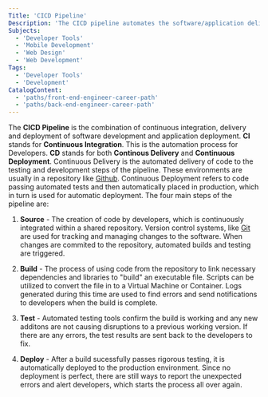 ```yaml
---
Title: 'CICD Pipeline'
Description: 'The CICD pipeline automates the software/application delivery process.'
Subjects: 
  - 'Developer Tools'
  - 'Mobile Development'
  - 'Web Design'
  - 'Web Development'
Tags:
  - 'Developer Tools'
  - 'Development'
CatalogContent:
  - 'paths/front-end-engineer-career-path'
  - 'paths/back-end-engineer-career-path'
---
```


The **CICD Pipeline** is the combination of continuous integration, delivery and deployment of software development and application deployment. **CI** stands for **Continuous Integration**. This is the automation process for Developers. **CD** stands for both **Continous Delivery** and **Continuous Deployment**. Continuous Delivery is the automated delivery of code to the testing and development steps of the pipeline. These environments are usually in a repository like [Github](https://www.github.com). Continuous Deployment refers to code passing automated tests and then automatically placed in production, which in turn is used for automatic deployment. The four main steps of the pipeline are: 

1. **Source** - The creation of code by developers, which is continuously integrated within a shared repository. Version control systems, like [Git](https://git-scm.com/) are used for tracking and managing changes to the software. When changes are commited to the repository, automated builds and testing are triggered.

2. **Build** - The process of using code from the repository to link necessary dependencies and libraries to "build" an executable file. Scripts can be utilized to convert the file in to a Virtual Machine or Container. Logs generated during this time are used to find errors and send notifications to developers when the build is complete. 

3. **Test** - Automated testing tools confirm the build is working and any new additons are not causing disruptions to a previous working version. If there are any errors, the test results are sent back to the developers to fix. 

4. **Deploy** - After a build sucessfully passes rigorous testing, it is automatically deployed to the production environment. Since no deployment is perfect, there are still ways to report the unexpected errors and alert developers, which starts the process all over again. 